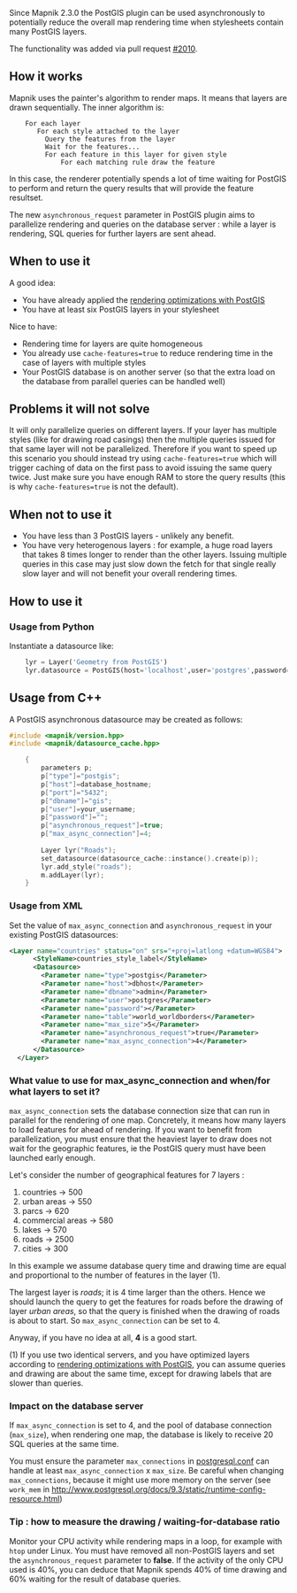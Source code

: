 Since Mapnik 2.3.0 the PostGIS plugin can be used asynchronously to potentially reduce the overall map rendering time when stylesheets contain many PostGIS layers.

The functionality was added via pull request [#2010](https://github.com/mapnik/mapnik/pull/2010).

## How it works
Mapnik uses the painter's algorithm to render maps. It means that layers are drawn sequentially. The inner algorithm is:

```
    For each layer
       For each style attached to the layer
         Query the features from the layer
         Wait for the features...
         For each feature in this layer for given style
             For each matching rule draw the feature
```
In this case, the renderer potentially spends a lot of time waiting for PostGIS to perform and return the query results that will provide the feature resultset.

The new `asynchronous_request` parameter in PostGIS plugin aims to parallelize rendering and queries on the database server : while a layer is rendering, SQL queries for further layers are sent ahead.


## When to use it

A good idea:
* You have already applied the [rendering optimizations with PostGIS](OptimizeRenderingWithPostGIS)
* You have at least six PostGIS layers in your stylesheet

Nice to have:
* Rendering time for layers are quite homogeneous
* You already use `cache-features=true` to reduce rendering time in the case of layers with multiple styles
* Your PostGIS database is on another server (so that the extra load on the database from parallel queries can be handled well)

## Problems it will not solve

It will only parallelize queries on different layers. If your layer has multiple styles (like for drawing road casings) then the multiple queries issued for that same layer will not be parallelized. Therefore if you want to speed up this scenario you should instead try using `cache-features=true` which will trigger caching of data on the first pass to avoid issuing the same query twice. Just make sure you have enough RAM to store the query results (this is why `cache-features=true` is not the default).

## When not to use it

* You have less than 3 PostGIS layers - unlikely any benefit.
* You have very heterogenous layers : for example, a huge road layers that takes 8 times longer to render than the other layers. Issuing multiple queries in this case may just slow down the fetch for that single really slow layer and will not benefit your overall rendering times.

## How to use it

### Usage from Python

Instantiate a datasource like:

```python
    lyr = Layer('Geometry from PostGIS')
    lyr.datasource = PostGIS(host='localhost',user='postgres',password='',dbname='your_postgis_database',table='your_table', asynchronous_request=True,max_async_connection=4)
```


## Usage from C++

A PostGIS asynchronous datasource may be created as follows:

```cpp
#include <mapnik/version.hpp>
#include <mapnik/datasource_cache.hpp>

    {
        parameters p;
        p["type"]="postgis";
        p["host"]=database_hostname;
        p["port"]="5432";
        p["dbname"]="gis";
        p["user"]=your_username;
        p["password"]="";
        p["asynchronous_request"]=true;
        p["max_async_connection"]=4;
    
        Layer lyr("Roads");
        set_datasource(datasource_cache::instance().create(p));
        lyr.add_style("roads");
        m.addLayer(lyr);
    }
```

### Usage from XML 
Set the value of `max_async_connection` and `asynchronous_request` in your existing PostGIS datasources:

```xml
<Layer name="countries" status="on" srs="+proj=latlong +datum=WGS84">
      <StyleName>countries_style_label</StyleName>
      <Datasource>
        <Parameter name="type">postgis</Parameter>
        <Parameter name="host">dbhost</Parameter>
        <Parameter name="dbname">admin</Parameter>
        <Parameter name="user">postgres</Parameter>      
        <Parameter name="password"></Parameter>
        <Parameter name="table">world_worldborders</Parameter>
        <Parameter name="max_size">5</Parameter>
        <Parameter name="asynchronous_request">true</Parameter>
        <Parameter name="max_async_connection">4</Parameter>
      </Datasource>
  </Layer>
```
### What value to use for max_async_connection and when/for what layers to set it?

`max_async_connection` sets the database connection size that can run in parallel for the rendering of one map. Concretely, it means how many layers to load features for ahead of rendering. If you want to benefit from parallelization, you must ensure that the heaviest layer to draw does not wait for the geographic features, ie the PostGIS query must have been launched early enough.

Let's consider the number of geographical features for 7 layers :

1. countries ->  500
1. urban areas -> 550
1. parcs -> 620
1. commercial areas -> 580
1. lakes -> 570
1. roads -> 2500
1. cities -> 300

In this example we assume database query time and drawing time are equal and proportional to the number of features in the layer (1).

The largest layer is *roads*; it is 4 time larger than the others. Hence we should launch the query to get the features for roads before the drawing of layer *urban areas*, so that the query is finished when the drawing of roads is about to start. So `max_async_connection` can be set to 4.


Anyway, if you have no idea at all, **4** is a good start.


(1) If you use two identical servers, and you have optimized layers according to [rendering optimizations with PostGIS](OptimizeRenderingWithPostGIS), you can assume queries and drawing are about the same time, except for drawing labels that are slower than queries.


### Impact on the database server
If `max_async_connection` is set to 4, and the pool of database connection (`max_size`), when rendering one map, the database is likely to receive 20 SQL queries at the same time.

You must ensure the parameter `max_connections` in [postgresql.conf](http://www.postgresql.org/docs/9.3/static/runtime-config-connection.html) can handle at least `max_async_connection` x `max_size`. Be careful when changing `max_connections`, because it might use more memory on the server (see `work_mem` in http://www.postgresql.org/docs/9.3/static/runtime-config-resource.html)

### Tip : how to measure the drawing / waiting-for-database ratio
Monitor your CPU activity while rendering maps in a loop, for example with `htop` under Linux. You must have removed all non-PostGIS layers and set the `asynchronous_request` parameter to **false**. If the activity of the only CPU used is 40%, you can deduce that Mapnik spends 40% of time drawing and 60% waiting for the result of database queries.